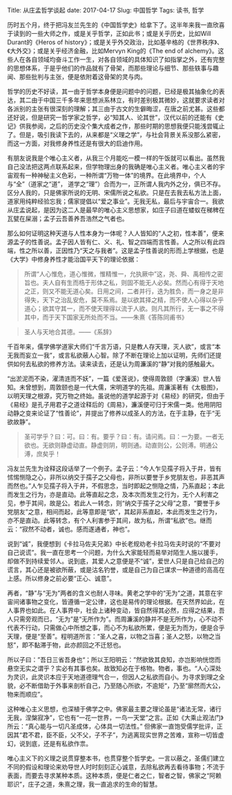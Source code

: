 Title: 从庄孟哲学谈起
date: 2017-04-17
Slug: 中国哲学
Tags: 读书, 哲学


历时五个月，终于把冯友兰先生的《中国哲学史》给拿下了。这半年来我一直欣喜于读到的一些大师之作，或是关乎哲学，正如此书；或是关乎历史，比如Will Durant的《Heros of history》；或是关乎外交政治，比如基辛格的《世界秩序》、《大外交》；或是关乎经济金融，比如Mervyn King的《The end of alchemy》。这些人在各自领域均奋斗工作一生，对各自领域的具体知识了如指掌之外，还有完整的思想体系，于是乎他们的作品就有了骨架，而那些理论与细节、那些轶事与趣闻、那些批判与主张，便是依附着这骨架的灵与肉。


哲学的历史不好读，其一由于哲学本身便是问题中的问题，已经是极其抽象化的表达，其二由于中国三千多年来思想派系林立，有时差别极其微妙，这就要求读者对各派别的主张有很深刻的理解；其三由于古文的生僻晦涩，在唐之前尤甚。这些都还好说，但是研究一哲学家之哲学，必“知其人、论其世”，汉代以前的还能有《史记》供我参阅，之后的历史没个集大成者之作，那些时期的思想我便只能浅尝辄止了。但是，吸引我读下去的，从来都是“义理之学”，与社会背景关系没那么紧密，而这一方面，对我修身养性还是有很大的启迪作用。


有朋友说我是个唯心主义者，从我三个月能吃一模一样的午饭就可以看出。虽然我自己没法把这两点联系起来，但学物理出身的我确是唯心主义者。唯心主义者的宇宙观有一种神秘主义色彩，一种所谓“万物一体”的境界。在此境界中，个人与“全”（道家之“道”， 道学之“理”）合而为一，正所谓人我内外之分，俱已不存。区分人我的，只是佛家所说的无明、宋儒所说之私欲。只是在去我去私方法上面，道家用纯粹经验忘我；儒家提倡以“爱之事业”。无我无私，最后与宇宙合一。我欲从庄孟说起，是因为这二人是最早的唯心主义思想家，如庄子曰道在蝼蚁在稊稗在瓦甓在屎溺；孟子云吾善养吾浩然之气者也。


那么如何证明这种天道与人性本身为一体呢？人人皆知的“人之初，性本善”，便来源孟子的性善说。孟子因人皆有仁、义、礼、智之四端而言性善。人之所以有此四端，性之所以善，正因性乃“天之与我者”。这是孟子性善说的形而上学根据，也是《大学》中修身养性才能治国平天下的理论依据：

> 所谓“人心惟危，道心惟微，惟精惟一，允执厥中”这，尧、舜、禹相传之密旨也。夫人自有生而梏于形体之私，则固不能无人必矣。然而心有得于天地之正，则又不能无道心矣。日用之间，二者并行，迭为胜负，而一身之是非得失，天下之治乱安危，莫不系焉。是以欲其择之精，而不使人心得以杂乎道心；欲其守其一，而不使天理得以流于人欲。则凡其所行，无一事之不得其中，而于天下国家无所处而不当。——朱熹《答陈同甫书》

> 圣人与天地合其德。——《系辞》


千百年来，儒学佛学道家大师们“千言万语，只是教人存天理，灭人欲”，或言“本无我而妄立一我”，或言私欲蔽人心智。除了不断在理论上加以证明，先师们还提供如何去私欲的修养方法。读来读去，还是认为周濂溪的“静”对我的感触最大。


“出淤泥而不染，濯清涟而不妖”，一篇《爱莲说》，使得周敦颐（字濂溪）世人皆知。未曾想到，周敦颐也是一代大儒，宋明道学的先祖。周濂溪著有《太极图》，以明天理之根源，究万物之终始。虽说他的道学起源于对《易经》的研究，但由于《易经》是孔子用君子之道诠释后的《周易》，濂溪便可归于宋儒一类。他用阴阳动静之变来论证了“性善论”，并提出了修养以成圣人的方法，在于主静，在于“无欲故静”。


> 圣可学乎？曰：可。曰：有。要乎？曰：有。请问焉。曰：一为要。一者无欲也。无欲则静虚动直。静虚则阴，明则通。动直则公，公则溥。明通公溥，庶矣乎！


冯友兰先生为诠释这段话举了一个例子。孟子云：“今人乍见孺子将入于井，皆有怵惕恻隐之心，非所以纳交于孺子之父母也，非所以要誉于乡党朋友也，非恶其声而然也。”人乍见孺子将入于井，不假思念，当时即起之恻隐之情，乃系直起；本此而发生之行为，亦是直动。此等直起之念，及本次而发生之行为，无个人利害之见，参于其间，故是公。若此人一转念，则“纳交于孺子之父母”之意，“要誉于乡党朋友”之意，相间而起，此等意即是“欲”，其起非系直起，本此而发生之行为，亦不是直动。此等转念，有个人利害参于其间，故为私，所谓“私欲”也。继而云：“寂然不动者，诚也。感而遂通者，神也”。


说到“诚”，我便想到《卡拉马佐夫兄弟》中长老规劝老卡拉马佐夫时说的“不要对自己说谎”。我一直在思考一个问题，为什么大家能轻而易举对陌生人施以援手，却做不到持续爱邻人。说到底，其爱人之意便是不“诚”，爱世人只是自己给自己的谎言，其心还是被欲所蔽，或是沽名钓誉，或是自己为自己谋求一种道德的高高在上感。所以修身之前必要“正心、诚意”。


再者，“静”与“无为”两者的含义也耐人寻味。黄老之学中的“无为”之道，其意在宇宙间诸事物之变化，皆遵循一定公律，这也是易传的理论根据。在天然界如此，在人事界也如此。在人事界中，社会上诸种变动，皆自然得其必然，应得之结果，吾人只需旁观而已，“无为”是“无所作为”。而周濂溪的静并不是无所作为，心不动不代表不行动，只需做心中所想之事，而心不为私欲所累，便是无为而为，便是合乎天理，便是“至善”。程明道所言：“圣人之喜，以物之当喜；圣人之怒，以物之当怒”，即不黏滞于物，此亦颜回之不迁怒也。


所以子曰：”吾日三省吾身也“；所以王阳明云：”然欲致其良知，亦岂影响恍惚而悬空无实之谓乎？实必有其事也矣。故致知必在于格物。物者，事也。“人心深处为灵识，此灵识本应于天地道德理气合一，但因人之私欲而自小。为寻求到理之全貌，必不断借助于外事来剖析自己，乃至随心所欲，不逾矩“，乃至“廓然而大公，物来而顺应”。


这种唯心主义思想，也深植于佛学之中。佛家最主要之理论虽是“诸法无常，诸行无我，涅槃寂净”，它也有“一花一世界，一鸟一天堂”之言。正如《大乘止观法门》所云：“真心能与一切凡圣成体，心体具一切法性。” 但佛家一直饱受儒学批评，正因其“君不君，臣不臣，父不父，子不子”，为逃离现实世界之苦难，宣称一切皆虚幻，说到底，还是有私欲作祟。


唯心主义下的义理之说贯穿整本书，也贯穿整个哲学史。一言以蔽之，圣儒们建立不同的假设和理论来劝导世人时时刻刻正心诚意，去除私欲再去看待事物；不流于表面，而要去寻求某种本质。这种本质，便是仁者之仁，智者之智，佛家之“阿赖耶识”，庄子之道，朱熹之理，我一直追求的生命的智慧。


